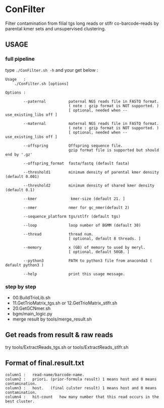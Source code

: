 # ConFilter
Filter contamination from filial tgs long reads or stlfr co-barcode-reads by parental kmer sets and unsupervised clustering.


## USAGE

### full pipeline 

type ``` ./ConFilter.sh -h ``` and your get below :

```
Usage   :
    ./ConFilter.sh [options]

Options :

        --paternal          paternal NGS reads file in FASTQ format.
                            ( note : gzip format is NOT supported. )
                            [ optional, needed when --use_existing_libs off ]

        --maternal          maternal NGS reads file in FASTQ format.
                            ( note : gzip format is NOT supported. )
                            [ optional, needed when --use_existing_libs off ]

        --offspring         Offspring sequence file.
                            gzip format file is supported but should end by '.gz'

        --offspring_format  fasta/fastq (default fasta)

        --threshold1        minimum density of parental kmer density (default 0.001)

        --threshold2        minimum density of shared kmer density (default 0.1)

        --kmer               kmer-size (default 21. ]

        --nmer              nmer for gc_nmer(default 2)

        --sequence_platform tgs/stlfr (default tgs)

        --loop              loop number of BGMM (default 30)

        --thread            thread num.
                            [ optional, default 8 threads. ]

        --memory            x (GB) of memory to used by meryl.
                            [ optional, default 50GB. ]

        --python3           PATH to python3 file from anaconda3 ( default python3 )

        --help              print this usage message.
```

### step by step

* 00.BuildTrioLib.sh
* 11.GetTrioMatrix_tgs.sh or 12.GetTrioMatrix_stlfr.sh
* 20.GetGCNmer.sh
* bgm/main_logic.py
* merge result by tools/merge_result.sh

## Get reads from result & raw reads

try tools/ExtractReads_tgs.sh or tools/ExtractReads_stlfr.sh 


## Format of final.result.txt

```
column1 :   read-name/barcode-name.
column2 :   priori. (prior-formula result) 1 means host and 0 means contamination.
column3 :   host.   (final culster result) 1 means host and 0 means contamination.
column4 :   hit-count   how many number that this read occurs in the best cluster.
```


